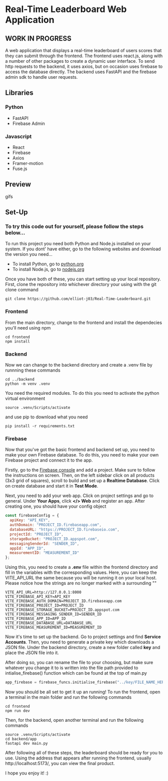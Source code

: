 # Real-Time Leaderboard Web Application
## WORK IN PROGRESS
A web application that displays a real-time leaderboard of users scores that they can submit through the frontend. The frontend uses react.js, along with a number of other packages to create a dynamic user interface.
To send http requests to the backend, it uses axios, but on occasion uses firebase to access the database directly. The backend uses FastAPI and the firebase admin sdk to handle user requests.

## Libraries
### Python
* FastAPI
* Firebase Admin
### Javascript
* React
* Firebase
* Axios
* Framer-motion
* Fuse.js
## Preview
gifs
## Set-Up
### To try this code out for yourself, please follow the steps below...
To run this project you need both Python and Node.js installed on your system. If you dont' have either, go to the following websites and download the version you need...
* To install Python, go to [python.org](https://www.python.org/downloads/)
* To install Node.js, go to [nodejs.org](https://nodejs.org/en/download)

Once you have both of these, you can start setting up your local repository. First, clone the repository into whichever directory your using with the git clone command
```console
git clone https://github.com/elliot-j03/Real-Time-Leaderboard.git
```
### Frontend
From the main directory, change to the frontend and install the dependecies you'll need using npm
```console
cd frontend
npm install
```
### Backend
Now we can change to the backend directory and create a .venv file by runnning these commands
```console
cd ../backend
python -m venv .venv
```
You need the required modules. To do this you need to activate the python virtual environment
```console
source .venv/Scripts/activate
```
and use pip to download what you need
```console
pip install -r requirements.txt
```
### Firebase
Now that you've got the basic frontend and backend set up, you need to make your own Firebase database. To do this, you need to make your own Firebase project and connect it to the app.<br>

Firstly, go to the [Firebase console](https://console.firebase.google.com/u/0/) and add a project. Make sure to follow the instructions on screen. Then, on the left sidebar click on all products (3x3 grid of squares), scroll to build and set up a **Realtime Database**. Click on create database and start it in **Test Mode**.<br>

Next, you need to add your web app. Click on project settings and go to general. Under **Your Apps**, click **</> Web** and register an app. After creating one, you should have your config object<br>
``` js
const firebaseConfig = {
  apiKey: "API_KEY",
  authDomain: "PROJECT_ID.firebaseapp.com",
  databaseURL: "https://PROJECT_ID.firebaseio.com",
  projectId: "PROJECT_ID",
  storageBucket: "PROJECT_ID.appspot.com",
  messagingSenderId: "SENDER_ID",
  appId: "APP_ID",
  measurementID: "MEASUREMENT_ID"
};
```
Using this, you need to create a **.env** file within the frontend directory and fill in the variables with the corresponding
values. Here, you can keep the VITE_API_URL the same because you will be running it on your local host. Please notice how
the strings are no longer marked with a surrounding ""<br>
``` dotenv
VITE_API_URL=http://127.0.0.1:8000
VITE_FIREBASE_API_KEY=API_KEY
VITE_FIREBASE_AUTH_DOMAIN=PROJECT_ID.firebaseapp.com
VITE_FIREBASE_PROJECT_ID=PROJECT_ID
VITE_FIREBASE_STORAGE_BUCKET=PROJECT_ID.appspot.com
VITE_FIREBASE_MESSAGING_SENDER_ID=SENDER_ID
VITE_FIREBASE_APP_ID=APP_ID
VITE_FIREBASE_DATABASE_URL=DATABASE_URL
VITE_FIREBASE_MEASUREMENT_ID=MEASUREMENT_ID
```
Now it's time to set up the backend. Go to project settings and find **Service Accounts**. Then, you need to generate a private key which downloads a JSON file. Under the backend directory, create a new folder called **key** and place the JSON file into it.<br>

After doing so, you can rename the file to your choosing, but make sure whatever you change it to is written into the file path provided to intialise_firebase() function which can be found at the top of main.py
``` python
app_firebase = firebase_funcs.initialise_firebase("../key/FILE_NAME_HERE.json")
```
Now you should be all set to get it up an running! To run the frontend, open a terminal in the main folder and run the following commands
```console
cd frontend
npm run dev
```
Then, for the backend, open another terminal and run the following commands
``` console
source .venv/Scripts/activate
cd backend/app
fastapi dev main.py
```
After following all of these steps, the leaderboard should be ready for you to use. Using the address that appears after running the frontend, usually http\://localhost:5173/, you can view the final product.<br>

I hope you enjoy it! :)
